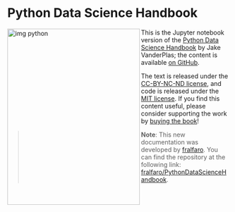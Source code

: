 # Python Data Science Handbook

<img src="https://jakevdp.github.io/PythonDataScienceHandbook/figures/PDSH-cover.png" alt="img python" 
     width="300" height="400"  align="left" >

This is the Jupyter notebook version of the [Python Data Science Handbook](http://shop.oreilly.com/product/0636920034919.do) by Jake VanderPlas; the content is available [on GitHub](https://github.com/jakevdp/PythonDataScienceHandbook).

The text is released under the [CC-BY-NC-ND license](https://creativecommons.org/licenses/by-nc-nd/3.0/us/legalcode), and code is released under the [MIT license](https://opensource.org/licenses/MIT). If you find this content useful, please consider supporting the work by [buying the book](http://shop.oreilly.com/product/0636920034919.do)!

> **Note**: This new documentation was developed by [fralfaro](https://github.com/fralfaro). You can find the repository at the following link: [fralfaro/PythonDataScienceHandbook](https://github.com/fralfaro/PythonDataScienceHandbook).


